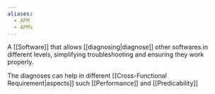 ```yaml
---
aliases:
  - APM
  - APMs
---
```


A [[Software]] that allows [[diagnosing|diagnose]] other softwares in different levels, simplifying troubleshooting and ensuring they work properly.

The diagnoses can help in different [[Cross-Functional Requirement|aspects]] such [[Performance]] and [[Predicability]]
